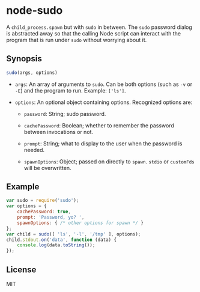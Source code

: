 node-sudo
=========

A `child_process.spawn` but with `sudo` in between. The `sudo` password dialog
is abstracted away so that the calling Node script can interact with the
program that is run under `sudo` without worrying about it.

Synopsis
--------

```javascript
sudo(args, options)
```

 - `args`: An array of arguments to `sudo`. Can be both options (such as `-v`
   or `-E`) and the program to run. Example: `['ls']`.

 - `options`: An optional object containing options. Recognized options are:

    - `password`: String; sudo password.

    - `cachePassword`: Boolean; whether to remember the password between
      invocations or not.

    - `prompt`: String; what to display to the user when the password is
      needed.

    - `spawnOptions`: Object; passed on directly to `spawn`. `stdio` or
      `customFds` will be overwritten.

Example
-------

```javascript
var sudo = require('sudo');
var options = {
    cachePassword: true,
    prompt: 'Password, yo? ',
    spawnOptions: { /* other options for spawn */ }
};
var child = sudo([ 'ls', '-l', '/tmp' ], options);
child.stdout.on('data', function (data) {
    console.log(data.toString());
});
```

License
-------

MIT
